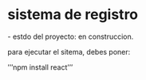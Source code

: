 <h1>sistema de registro</h1>
- estdo del proyecto: en construccion.


para ejecutar el sitema, debes poner:

’’’npm install react’’’

